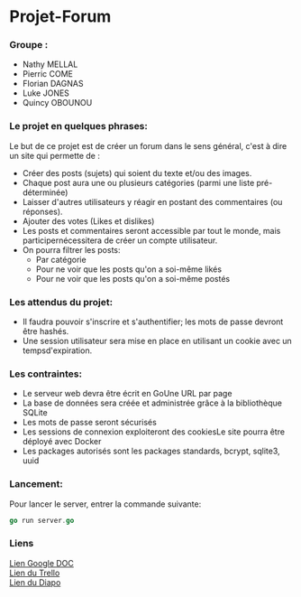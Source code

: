 # **Projet-Forum**
### **Groupe :**
- Nathy MELLAL
- Pierric COME
- Florian DAGNAS
- Luke JONES
- Quincy OBOUNOU

### **Le projet en quelques phrases:**

Le but de ce projet est de créer un forum dans le sens général, c'est à dire un site qui permette de :
- Créer des posts (sujets) qui soient du texte et/ou des images.
- Chaque post aura une ou plusieurs catégories (parmi une liste pré-déterminée)
- Laisser d'autres utilisateurs y réagir en postant des commentaires (ou réponses).
- Ajouter des votes (Likes et dislikes)
- Les posts et commentaires seront accessible par tout le monde, mais participernécessitera de créer un compte utilisateur.
- On pourra filtrer les posts:
    - Par catégorie
    - Pour ne voir que les posts qu'on a soi-même likés
    - Pour ne voir que les posts qu'on a soi-même postés

### **Les attendus du projet:**

- Il faudra pouvoir s'inscrire et s'authentifier; les mots de passe devront être hashés.
- Une session utilisateur sera mise en place en utilisant un cookie avec un tempsd'expiration.


### **Les contraintes:**

- Le serveur web devra être écrit en GoUne URL par page
- La base de données sera créée et administrée grâce à la bibliothèque SQLite
- Les mots de passe seront sécurisés
- Les sessions de connexion exploiteront des cookiesLe site pourra être déployé avec Docker
- Les packages autorisés sont les packages standards, bcrypt, sqlite3, uuid

### **Lancement:**
Pour lancer le server, entrer la commande suivante:     
```go   
go run server.go
```

### **Liens**

[Lien Google DOC](https://docs.google.com/document/d/1omAeKbQOeYaap4RX3qKg7whCzQdDwmaRJPslWD8ngG0/edit)     
[ Lien du Trello](https://trello.com/invite/b/QIs6SPOM/3b503994258364af562537706bf98691/projet-forum)   
[Lien du Diapo](https://docs.google.com/presentation/d/1dRf_fcqrLJjJ2455lpEHPBQ1LyhFJx_12ttFqVdK6aw/edit#slide=id.p)    

